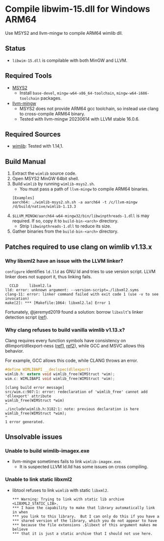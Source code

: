 # Compile libwim-15.dll for Windows ARM64

Use MSYS2 and llvm-mingw to compile ARM64 wimlib dll.

## Status

- `libwim-15.dll` is compilable with both MinGW and LLVM.

## Required Tools

- [MSYS2](https://www.msys2.org/)
    - Install `base-devel`, `mingw-w64-x86_64-toolchain`, `mingw-w64-i686-toolchain` packages.
- [llvm-mingw](https://github.com/mstorsjo/llvm-mingw)
    - MSYS2 does not provide ARM64 gcc toolchain, so instead use clang to cross-compile ARM64 binary.
    - Tested with llvm-mingw 20230614 with LLVM stable 16.0.6.

## Required Sources

- [wimlib](https://wimlib.net/downloads/index.html): Tested with 1.14,1.

## Build Manual

1. Extract the `wimlib` source code.
1. Open MSYS2 MinGW 64bit shell.
1. Build `wimlib` by running `wimlib-msys2.sh`.
    - You must pass a path of `llvm-mingw` to compile ARM64 binaries.
    ```
    [Examples]
    aarch64: ./wimlib-msys2.sh.sh -a aarch64 -t /c/llvm-mingw /d/build/native/wimlib-1.13.3
    ```
1. `$LLVM_MINGW/aarch64-w64-mingw32/bin/libwinpthreads-1.dll` is may required. If so, copy it to `build-bin-<arch>` directory.
    - Strip `libwinpthreads-1.dll` to reduce its size.
1. Gather binaries from the `build-bin-<arch>` directory.

## Patches required to use clang on wimlib v1.13.x

### Why libxml2 have an issue with the LLVM linker?

`configure` identifies `ld.lld` as GNU ld and tries to use version script. LLVM linker does not support it, thus linking fails.

```
  CCLD     libxml2.la
lld: error: unknown argument: --version-script=./libxml2.syms
clang-11: error: linker command failed with exit code 1 (use -v to see invocation)
make[2]: *** [Makefile:1064: libxml2.la] Error 1
```

Fortunately, @jeremyd2019 found a solution: borrow `libxslt`'s linker detection script ([ref](https://github.com/msys2/CLANG-packages/issues/19)). 

### Why clang refuses to build vanilla wimlib v1.13.x?

Clang requires every function symbols have consistency on dllimport/dllexport-ness ([ref1](https://github.com/llvm-mirror/clang/blob/master/test/Sema/dllexport.c), [ref2](http://clang-developers.42468.n3.nabble.com/Latest-clang-shows-failure-in-redeclaration-with-dllimport-td4045316.html)), while GCC and MSVC allows this behavior.

For example, GCC allows this code, while CLANG throws an error.

```c
#define WIMLIBAPI __declspec(dllexport)
wimlib.h: extern void wimlib_free(WIMStruct *wim);
wim.c: WIMLIBAPI void wimlib_free(WIMStruct *wim);
```

```
[clang build error message]
src/wim.c:907:1: error: redeclaration of 'wimlib_free' cannot add 'dllexport' attribute
wimlib_free(WIMStruct *wim)
^
./include\wimlib.h:3182:1: note: previous declaration is here
wimlib_free(WIMStruct *wim);
^
1 error generated.
```

## Unsolvable issues

### Unable to build wimlib-imagex.exe

- llvm-mingw sometimes fails to link `wimlib-imagex.exe`.
    - It is suspected LLVM ld.lld has some issues on cross compiling.

### Unable to link static libxml2

- libtool refuses to link `wimlib` with static `libxml2`.
    ```
    *** Warning: Trying to link with static lib archive <LIBXML2_STATIC_LIB>.
    *** I have the capability to make that library automatically link in when
    *** you link to this library.  But I can only do this if you have a
    *** shared version of the library, which you do not appear to have
    *** because the file extensions .$libext of this argument makes me believe
    *** that it is just a static archive that I should not use here.
    ```
